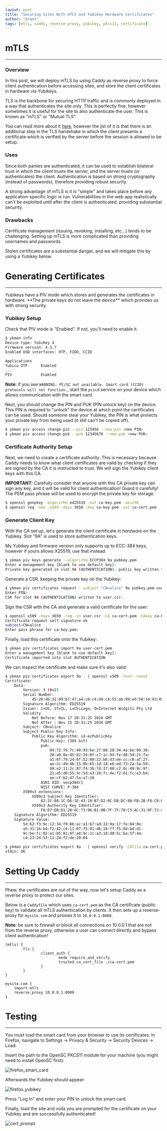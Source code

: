 ```yaml
---
layout: post
title: "Securing Sites With mTLS and Yubikey Hardware Certificates"
author: "Grant"
tags: [mtls, caddy, reverse-proxy, yubikey, pkcs11, certificate]
---
```


# mTLS
<hr>

### Overview

In this post, we will deploy mTLS by using Caddy as reverse proxy to force client authentication before accessing sites, and store the client certificates in hardware via Yubikeys.

TLS is the backbone for securing HTTP traffic and is commonly deployed in a way that authenticates the site only. This is perfectly fine, however sometimes it is useful for the site to also authenticate the user. This is known as "mTLS" or "Mutual TLS".

You can read more about it [here](https://www.cloudflare.com/learning/access-management/what-is-mutual-tls/), however the jist of it is that there is an additional step in the TLS handshake in which the client presents a certificate which is verified by the server before the session is allowed to be setup.

### Uses
Since both parties are authenticated, it can be used to establish bilateral trust in which the client trusts the server, *and* the server trusts (or authenticates) the client. Authentication is based on strong cryptography (instead of passwords), therefore providing robust security.

A strong advantage of mTLS is it is "simple" and takes place before any application-specific logic is run. Vulnerabilities in the web app realistically can't be exploited until after the client is authenticated, providing substantial security.

### Drawbacks
Certificate management (issuing, revoking, installing, etc...) tends to be challenging. Setting up mTLS is more complicated than providing usernames and passwords.

Stolen certificates are a substantial danger, and we will mitigate this by using a Yubikey below.

# Generating Certificates
<hr>
Yubikeys have a PIV mode which stores and generates the certificates in hardware. **The private keys do not leave the device** which provides us with strong security.

### Yubikey Setup
Check that PIV mode is "Enabled". If not, you'll need to enable it.
```bash
$ ykman info
Device type: YubiKey 4
Firmware version: 4.3.7
Enabled USB interfaces: OTP, FIDO, CCID

Applications
Yubico OTP  	Enabled
...
PIV         	Enabled

```

**Note:** if you see `WARNING: PC/SC not available. Smart card (CCID) protocols will not function.`, start the `pcscd` service on your device which allows communication with the smart card.

Next, you should change the PIN and PUK (PIN unlock key) on the device. This PIN is required to "unlock" the device at which point the certificates can be used. Should someone steal your Yubikey, the PIN is what protects your private key from being used (it still can't be copied off).

```bash
$ ykman piv access change-pin --pin 123456 --new-pin <new PIN>
$ ykman piv access change-puk --puk 12345678 --new-puk <new PUK> 
```


### Certificate Authority Setup
Next, we need to create a certificate authority. This is necessary because Caddy needs to know what client certificates are valid by checking if they are signed by the CA it is instructed to trust. We will sign the Yubikey client keys with this CA.

**IMPORTANT:** Carefully consider that anyone with this CA private key can sign any key, and it will be valid for client authentication! Guard it carefully! The PEM pass phrase will be used to encrypt the private key for storage.

```bash
$ openssl genpkey -algorithm ed25519 -out ca-key.pem -aes256
$ openssl req -new -x509 -days 3650 -key ca-key.pem -out ca-cert.pem
```

### Generate Client Key
With the CA set up, let's generate the client certificate *in hardware* on the Yubikey. Slot "9A" is used to store authentication keys. 

My Yubikey and firmware version only supports up to ECC-384 keys, however if yours allows X25519, use that instead.

```bash
$ ykman piv keys generate --algorithm ECCP384 9a pubkey.pem
Enter a management key [blank to use default key]: 
Private key generated in slot 9A (AUTHENTICATION), public key written to pubkey.pem.
```

Generate a CSR, keeping the private key on the Yubikey:

```bash
$ ykman piv certificates request --subject "CN=alice" 9a pubkey.pem user.csr
Enter PIN: 
CSR for slot 9A (AUTHENTICATION) written to user.csr.
```


Sign the CSR with the CA and generate a valid certificate for the user:

```bash
$ openssl x509 -days 3650 -req -in user.csr -CA ca-cert.pem -CAkey ca-key.pem -out user-cert.pem -CAcreateserial
Certificate request self-signature ok
subject=CN=alice
Enter pass phrase for ca-key.pem:
```

Finally, load this certificate onto the Yubikey:

```bash
$ ykman piv certificates import 9a user-cert.pem  
Enter a management key [blank to use default key]: 
Certificate imported into slot AUTHENTICATION
```

We can inspect the certificate and make sure it's also valid:

```bash
$ ykman piv certificates export 9a - | openssl x509 -text -noout
Certificate:
    Data:
        Version: 3 (0x2)
        Serial Number:
            45:26:4b:32:89:67:47:a4:c0:c4:d4:c4:55:ab:99:ed:58:34:93:45
        Signature Algorithm: ED25519
        Issuer: C=US, ST=IL, L=Chicago, O=Internet Widgits Pty Ltd
        Validity
            Not Before: Nov 17 20:31:25 2024 GMT
            Not After : Nov 15 20:31:25 2034 GMT
        Subject: CN=alice
        Subject Public Key Info:
            Public Key Algorithm: id-ecPublicKey
                Public-Key: (384 bit)
                pub:
                    04:72:76:7c:40:93:6e:27:80:28:34:4a:be:89:30:
                    28:a0:8e:45:82:34:0f:c7:1c:94:fe:d8:5d:21:fa:
                    a1:6f:79:24:6f:52:00:22:b6:d3:ee:cc:c0:af:2f:
                    ae:2c:49:4b:15:8b:65:1d:14:e6:ed:73:2a:5a:59:
                    b9:e3:11:2c:87:f4:36:7d:37:08:c2:8c:49:9c:9f:
                    21:e5:d0:55:3c:5d:a3:2b:fc:4e:f2:61:fc:e3:b4:
                    ee:cf:b2:47:5a:a7:20
                ASN1 OID: secp384r1
                NIST CURVE: P-384
        X509v3 extensions:
            X509v3 Subject Key Identifier: 
                82:2C:88:1C:D6:1E:43:19:B7:D2:9C:D8:DC:00:FB:2B:F8:C8:07:15
            X509v3 Authority Key Identifier: 
                F8:D7:EB:D1:20:6C:73:96:B1:0B:7F:7F:70:C5:AC:31:0F:72:42:8D
    Signature Algorithm: ED25519
    Signature Value:
        5d:62:f3:9c:12:34:f9:86:ac:a1:67:ad:32:9a:17:fe:84:0e:
        a5:31:16:b4:f2:42:c4:11:07:75:91:d6:18:ff:f5:8d:bd:d1:
        9c:be:fc:02:a1:b5:01:8f:a8:9c:2c:a3:18:d0:5c:ba:5f:44:
        c4:23:24:53:11:24:f2:de:20:04
```

```bash
$ ykman piv certificates export 9a - | openssl verify -CAfile ca-cert.pem
stdin: OK
```

# Setting Up Caddy
<hr>
Phew, the certificates are out of the way, now let's setup Caddy as a reverse proxy to protect our sites.

Below is a `Caddyfile` which uses `ca-cert.pem` as the CA certificate (public key) to validate all mTLS authentication by clients. It then sets up a reverse-proxy for `mysite.com` and proxies it to `10.0.0.1:8000`. 

**Note:** be sure to firewall or block all connections on 10.0.0.1 that are not from the reverse proxy, otherwise a user can connect directly and bypass client authentication!

```
(mtls) {
        tls {
                client_auth {
                        mode require_and_verify
                        trusted_ca_cert_file ./ca-cert.pem
                }
        }
}

mysite.com {
	import mtls
	reverse_proxy 10.0.0.1:8000
}
```

# Testing
<hr>
You must load the smart card from your browser to use its certificates. In Firefox, navigate to  Settings -> Privacy & Security -> Security Devices -> Load.

Insert the path to the OpenSC PKCS11 module for your machine (you might need to install OpenSC first):

![firefox_smart_card](/assets/firefox_load_smartcard.webp)

Afterwards the Yubikey should appear:

![firefox_yubikey](/assets/firefox_yubikey.webp)

Press "Log In" and enter your PIN to unlock the smart card.

Finally, load the site and voila you are prompted for the certificate on your Yubikey and are successfully authenticated!

![cert_prompt](/assets/mtls_cert_prompt.webp)